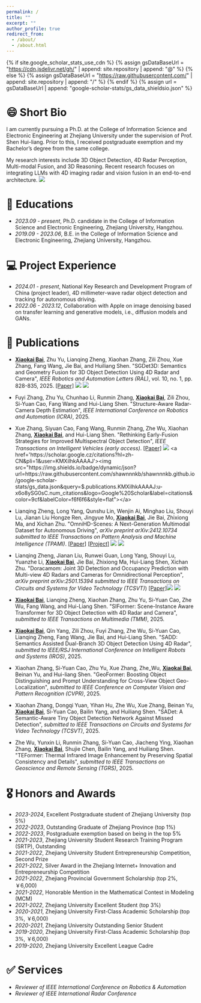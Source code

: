 ```yaml
---
permalink: /
title: ""
excerpt: ""
author_profile: true
redirect_from: 
  - /about/
  - /about.html
---
```


{% if site.google_scholar_stats_use_cdn %}
{% assign gsDataBaseUrl = "https://cdn.jsdelivr.net/gh/" | append: site.repository | append: "@" %}
{% else %}
{% assign gsDataBaseUrl = "https://raw.githubusercontent.com/" | append: site.repository | append: "/" %}
{% endif %}
{% assign url = gsDataBaseUrl | append: "google-scholar-stats/gs_data_shieldsio.json" %}

# 😄 Short Bio

I am currently pursuing a Ph.D. at the College of Information Science and Electronic Engineering at Zhejiang University under the supervision of Prof. Shen Hui-liang. Prior to this, I received postgraduate exemption and my Bachelor’s degree from the same college.

My research interests include 3D Object Detection, 4D Radar Perception, Multi-modal Fusion, and 3D Reasoning. Recent research focuses on integrating LLMs with 4D imaging radar and vision fusion in an end-to-end architecture. <a href='https://scholar.google.com/citations?user=DhtAFkwAAAAJ'><img src="https://img.shields.io/endpoint?url=https%3A%2F%2Fraw.githubusercontent.com%2Fshawnnnkb%2Fshawnnnkb.github.io%2Fgoogle-scholar-stats%2Fgs_data_shieldsio.json&logo=Google%20Scholar&labelColor=f6f6f6&color=9cf&style=flat&label=citations"></a>


# 📖 Educations
- *2023.09 - present*, Ph.D. candidate in the College of Information Science and Electronic Engineering, Zhejiang University, Hangzhou. 
- *2019.09 - 2023.06*, B.E. in the College of Information Science and Electronic Engineering, Zhejiang University, Hangzhou.

# 💻 Project Experience
- *2024.01 - present*, National Key Research and Development Program of China (project leader), 4D millimeter-wave radar object detection and tracking for autonomous driving.
- *2022.06 - 2023.12*, Collaboration with Apple on image denoising based on transfer learning and generative models, i.e., diffusion models and GANs.


# 📝 Publications 

- **<u>Xiaokai Bai</u>**, Zhu Yu, Lianqing Zheng,  Xiaohan Zhang, Zili Zhou, Xue Zhang, Fang Wang, Jie Bai, and Huiliang Shen. "SGDet3D: Semantics and Geometry Fusion for 3D Object Detection Using 4D Radar and Camera", *IEEE Robotics and Automation Letters (RAL)*, vol. 10, no. 1, pp. 828-835, 2025. [[Paper]](https://ieeexplore.ieee.org/abstract/document/10783046) [![](https://img.shields.io/github/stars/shawnnnkb/SGDet3D?style=social&label=Code+Stars)](https://github.com/shawnnnkb/SGDet3D) <a href='https://scholar.google.cz/citations?hl=zh-CN&pli=1&user=KMXilhkAAAAJ'><img src="https://img.shields.io/badge/dynamic/json?url=https://raw.githubusercontent.com/shawnnnkb/shawnnnkb.github.io/google-scholar-stats/gs_data.json&query=$.publications.KMXilhkAAAAJ:d1gkVwhDpl0C.num_citations&logo=Google%20Scholar&label=citations&color=9cf&labelColor=f6f6f6&style=flat"></a>

- Fuyi Zhang, Zhu Yu, Chunhao Li, Runmin Zhang, **<u>Xiaokai Bai</u>**, Zili Zhou, Si-Yuan Cao, Fang Wang and Hui-Liang Shen. "Structure-Aware Radar-Camera Depth Estimation", *IEEE International Conference on Robotics and Automation (ICRA)*, 2025.

- Xue Zhang, Siyuan Cao, Fang Wang, Runmin Zhang, Zhe Wu, Xiaohan Zhang, **<u>Xiaokai Bai</u>**, and Hui-Liang Shen. "Rethinking Early-Fusion Strategies for Improved Multispectral Object Detection", *IEEE Transactions on Intelligent Vehicles (early access)*. [[Paper]](https://arxiv.org/abs/2405.16038) [![](https://img.shields.io/github/stars/XueZ-phd/Efficient-RGB-T-Early-Fusion-Detection?style=social&label=Code+Stars)]([https://github.com/TJRadarLab/OmniHD-Scenes](https://github.com/XueZ-phd/Efficient-RGB-T-Early-Fusion-Detection)) <a href='https://scholar.google.cz/citations?hl=zh-CN&pli=1&user=KMXilhkAAAAJ'><img src="https://img.shields.io/badge/dynamic/json?url=https://raw.githubusercontent.com/shawnnnkb/shawnnnkb.github.io/google-scholar-stats/gs_data.json&query=$.publications.KMXilhkAAAAJ:u-x6o8ySG0sC.num_citations&logo=Google%20Scholar&label=citations&color=9cf&labelColor=f6f6f6&style=flat"></a>

- Lianqing Zheng, Long Yang, Qunshu Lin, Wenjin Ai, Minghao Liu, Shouyi Lu, Jianan Liu Hongze Ren, Jingyue Mo, **<u>Xiaokai Bai</u>**, Jie Bai, Zhixiong Ma, and Xichan Zhu. "OmniHD-Scenes: A Next-Generation Multimodal Dataset for Autonomous Driving", *arXiv preprint arXiv:2412.10734 submitted to IEEE Transactions on Pattern Analysis and Machine Intelligence (TPAMI)*. [[Paper]](https://arxiv.org/abs/2412.10734) [[Project]](https://www.2077ai.com/OmniHD-Scenes/) [![](https://img.shields.io/github/stars/TJRadarLab/OmniHD-Scenes?style=social&label=Code+Stars)](https://github.com/TJRadarLab/OmniHD-Scenes) <a href='https://scholar.google.cz/citations?hl=zh-CN&pli=1&user=KMXilhkAAAAJ'><img src="https://img.shields.io/badge/dynamic/json?url=https://raw.githubusercontent.com/shawnnnkb/shawnnnkb.github.io/google-scholar-stats/gs_data.json&query=$.publications.KMXilhkAAAAJ:9yKSN-GCB0IC.num_citations&logo=Google%20Scholar&label=citations&color=9cf&labelColor=f6f6f6&style=flat"></a>

- Lianqing Zheng, Jianan Liu, Runwei Guan, Long Yang, Shouyi Lu, Yuanzhe Li, **<u>Xiaokai Bai</u>**, Jie Bai, Zhixiong Ma, Hui-Liang Shen, Xichan Zhu. "Doracamom: Joint 3D Detection and Occupancy Prediction with Multi-view 4D Radars and Cameras for Omnidirectional Perception", *arXiv preprint arXiv:2501.15394 submitted to IEEE Transactions on Circuits and Systems for Video Technology (TCSVT)*) [[Paper]](https://arxiv.org/abs/2501.15394)[![](https://img.shields.io/github/stars/TJRadarLab/Doracamom?style=social&label=Code+Stars)](https://github.com/TJRadarLab/Doracamom) <a href='https://scholar.google.cz/citations?hl=zh-CN&pli=1&user=KMXilhkAAAAJ'><img src="https://img.shields.io/badge/dynamic/json?url=https://raw.githubusercontent.com/shawnnnkb/shawnnnkb.github.io/google-scholar-stats/gs_data.json&query=$.publications.KMXilhkAAAAJ:2osOgNQ5qMEC.num_citations&logo=Google%20Scholar&label=citations&color=9cf&labelColor=f6f6f6&style=flat"></a>

- **<u>Xiaokai Bai</u>**, Lianqing Zheng, Xiaohan Zhang, Zhu Yu, Si-Yuan Cao, Zhe Wu, Fang Wang, and Hui-Liang Shen. "SIFormer: Scene-Instance Aware Transformer for 3D Object Detection with 4D Radar and Camera", *submitted to IEEE Transactions on Multimedia (TMM)*, 2025.
- **<u>Xiaokai Bai</u>**, Qin Yang, Zili Zhou, Fuyi Zhang, Zhe Wu, Si-Yuan Cao, Lianqing Zheng, Fang Wang, Jie Bai, and Hui-Liang Shen. "SADD: Semantics Assisted Dual-Branch 3D Object Detection Using 4D Radar", *submitted to IEEE/RSJ International Conference on Intelligent Robots and Systems (IROS)*, 2025.
- Xiaohan Zhang, Si-Yuan Cao, Zhu Yu, Xue Zhang, Zhe_Wu, **<u>Xiaokai Bai</u>**, Beinan Yu, and Hui-liang Shen. "GeoFormer: Boosting Object Distinguishing and Prompt Understanding for Cross-View Object Geo-Localization", *submitted to IEEE Conference on Computer Vision and Pattern Recognition (CVPR)*, 2025.
- Xiaohan Zhang, Dongqi Yuan, Yihan Hu, Zhe Wu, Xue Zhang, Beinan Yu, **<u>Xiaokai Bai</u>**, Si-Yuan Cao, Bailin Yang, and Huiliang Shen. "SADet: A Semantic-Aware Tiny Object Detection Network Against Missed Detection", *submitted to IEEE Transactions on Circuits and Systems for Video Technology (TCSVT)*, 2025.
- Zhe Wu, Yunxin Li, Runmin Zhang, 	Si-Yuan Cao, Jiacheng Ying, Xiaohan Zhang, **<u>Xiaokai Bai</u>**, Shujie Chen, Bailin Yang, and Huiliang Shen. "TEFormer: Thermal Infrared Image Enhancement by Preserving Spatial Consistency and Details", *submitted to IEEE Transactions on Geoscience and Remote Sensing (TGRS)*, 2025.

# 🎖 Honors and Awards
- *2023-2024*, Excellent Postgraduate student of Zhejiang University (top 5%)
- *2022-2023*, Outstanding Graduate of Zhejiang Province (top 1%)
- *2022-2023*, Postgraduate exemption based on being in the top 5%
- *2021-2023*, Zhejiang University Student Research Training Program (SRTP), Outstanding
- *2021-2022*, Zhejiang University Student Entrepreneurship Competition, Second Prize
- *2021-2022*, Silver Award in the Zhejiang Internet+ Innovation and Entrepreneurship Competition
- *2021-2022*, Zhejiang Provincial Government Scholarship (top 2%, ￥6,000)
- *2021-2022*, Honorable Mention in the Mathematical Contest in Modeling (MCM)
- *2021-2022*, Zhejiang University Excellent Student (top 3%)
- *2020-2021*, Zhejiang University First-Class Academic Scholarship (top 3%, ￥6,000)
- *2020-2021*, Zhejiang University Outstanding Senior Student
- *2019-2020*, Zhejiang University First-Class Academic Scholarship (top 3%, ￥6,000)
- *2019-2020*, Zhejiang University Excellent League Cadre

# ✅ Services
- *Reviewer of IEEE International Conference on Robotics & Automation*
- *Reviewer of IEEE International Radar Conference*
